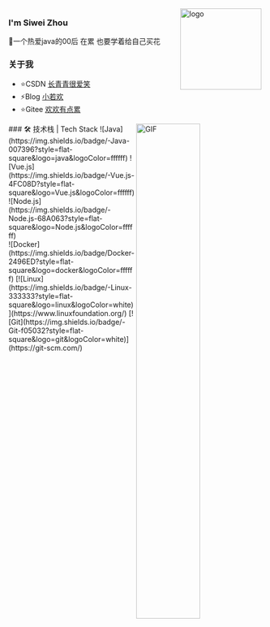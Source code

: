 <img src="https://github-readme-stats.vercel.app/api?username=XiaoWanOfspace&show_icons=true" alt="logo" height="160" align="right" style="margin: 5px; margin-bottom: 20px;" />


### I'm Siwei Zhou
🌱一个热爱java的00后 在累 也要学着给自己买花

### 关于我
- ⭐CSDN  [长青青很爱笑](https://blog.csdn.net/qq_40388413)
- ⚡Blog  [小若欢](https://www.cnblogs.com/aowan/)
- ⭐Gitee [欢欢有点累](https://gitee.com/ruanhuan666)

<img align="right" alt="GIF" src="https://raw.githubusercontent.com/JoeyBling/JoeyBling/master/pic/pusheencode.gif" width="50%" height="50%" />
### 🛠 技术栈 | Tech Stack
   ![Java](https://img.shields.io/badge/-Java-007396?style=flat-square&logo=java&logoColor=ffffff)
   ![Vue.js](https://img.shields.io/badge/-Vue.js-4FC08D?style=flat-square&logo=Vue.js&logoColor=ffffff)
   ![Node.js](https://img.shields.io/badge/-Node.js-68A063?style=flat-square&logo=Node.js&logoColor=ffffff)</br>
   ![Docker](https://img.shields.io/badge/Docker-2496ED?style=flat-square&logo=docker&logoColor=ffffff)
   [![Linux](https://img.shields.io/badge/-Linux-333333?style=flat-square&logo=linux&logoColor=white)](https://www.linuxfoundation.org/)
   [![Git](https://img.shields.io/badge/-Git-f05032?style=flat-square&logo=git&logoColor=white)](https://git-scm.com/)


